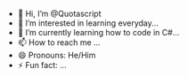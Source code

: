 - 👋 Hi, I’m @Quotascript
- 👀 I’m interested in learning everyday...
- 🌱 I’m currently learning how to code in C#...
- 📫 How to reach me ...
- 😄 Pronouns: He/Him
- ⚡ Fun fact: ...

<!---
Quotascript/Quotascript is a ✨ special ✨ repository because its `README.md` (this file) appears on your GitHub profile.
You can click the Preview link to take a look at your changes.
--->

